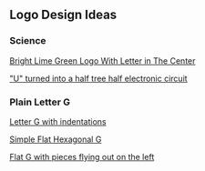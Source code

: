 ## Logo Design Ideas

### Science
<a href="https://www.shutterstock.com/image-vector/new-tech-vector-logo-green-dots-1161251539?src=AK4UcEybtWrpTuqdT2we6A-2-97">Bright Lime Green Logo With Letter in The Center</a>

<a href="https://www.shutterstock.com/image-vector/logo-technology-biotechnology-tech-icon-symbol-760854838?src=AK4UcEybtWrpTuqdT2we6A-4-21">"U" turned into a half tree half electronic circuit</a>

### Plain Letter G
<a href="https://www.shutterstock.com/image-vector/creative-logo-design-letter-g-colorful-262760231?irgwc=1&utm_medium=Affiliate&utm_campaign=Freepik%20Company%2C%20S.L.&utm_source=39422&utm_term=1125944307.1542224124">Letter G with indentations</a>

<a href="https://www.shutterstock.com/image-vector/g-logo-letter-abstract-1012959628?irgwc=1&utm_medium=Affiliate&utm_campaign=Freepik%20Company%2C%20S.L.&utm_source=39422&utm_term=1125944307.1542224124">Simple Flat Hexagonal G</a>

<a href="https://www.shutterstock.com/image-vector/g-letter-pixel-multiply-colorful-logo-502974781?irgwc=1&utm_medium=Affiliate&utm_campaign=Freepik%20Company%2C%20S.L.&utm_source=39422&utm_term=1125944307.1542224124">Flat G with pieces flying out on the left</a>
